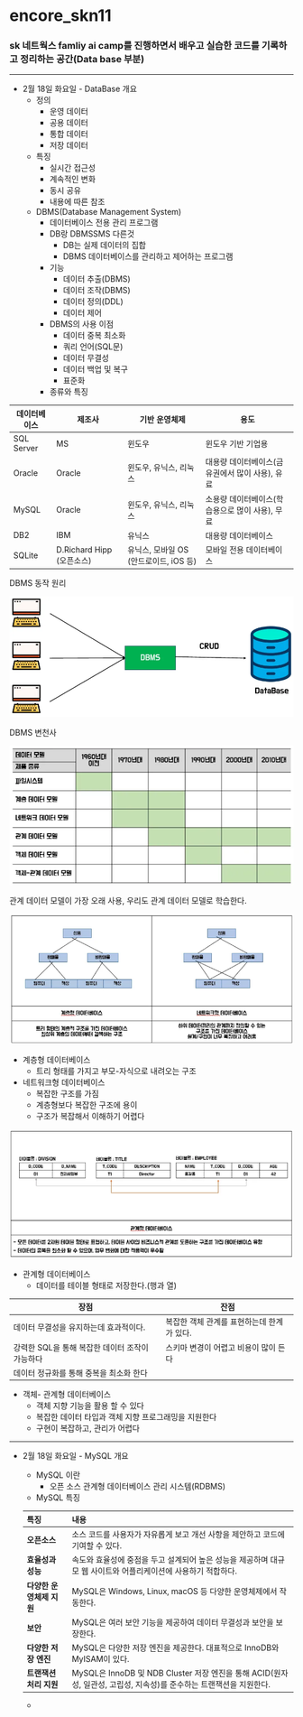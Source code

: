 # encore_skn11

### **sk 네트웍스 famliy ai camp를 진행하면서 배우고 실습한 코드를 기록하고 정리하는 공간(Data base 부분)**

---

 - 2월 18일 화요일 - DataBase 개요
    - 정의
        - 운영 데이터
        - 공용 데이터
        - 통합 데이터
        - 저장 데이터
    - 특징
        - 실시간 접근성
        - 계속적인 변화
        - 동시 공유
        - 내용에 따른 참조
    - DBMS(Database Management System)
        - 데이터베이스 전용 관리 프로그램
        - DB랑 DBMSSMS 다른것 
            - DB는 실제 데이터의 집합 
            - DBMS 데이터베이스를 관리하고 제어하는 프로그램
        - 기능
            - 데이터 추출(DBMS)
            - 데이터 조작(DBMS)
            - 데이터 정의(DDL)
            - 데이터 제어
        - DBMS의 사용 이점
            - 데이터 중복 최소화
            - 쿼리 언어(SQL문)
            - 데이터 무결성
            - 데이터 백업 및 복구
            - 표준화
        - 종류와 특징

| 데이터베이스 | 제조사            | 기반 운영체제                                  | 용도                         |
|-------------|-----------------|--------------------------------|----------------|
| SQL Server | MS              | 윈도우                         | 윈도우 기반 기업용          |
| Oracle     | Oracle          | 윈도우, 유닉스, 리눅스        | 대용량 데이터베이스(금유권에서 많이 사용), 유료         |
| MySQL      | Oracle          | 윈도우, 유닉스, 리눅스        | 소용량 데이터베이스(학습용으로 먾이 사용), 무료         |
| DB2        | IBM             | 유닉스                         | 대용량 데이터베이스         |
| SQLite     | D.Richard Hipp (오픈소스) | 유닉스, 모바일 OS (안드로이드, iOS 등) | 모바일 전용 데이터베이스 |


DBMS 동작 원리 

![alt text](image.png)

DBMS 변천사 

![alt text](image-1.png)

관계 데이터 모델이 가장 오래 사용, 우리도 관계 데이터 모델로 학습한다.

![alt text](image-2.png)

- 계층형 데이터베이스 
    - 트리 형태를 가지고 부모-자식으로 내려오는 구조 
- 네트워크형 데이터베이스 
    - 복잡한 구조를 가짐
    - 계층형보다 복잡한 구조에 용이 
    - 구조가 복잡해서 이해하기 어렵다 

![alt text](image-3.png)

- 관계형 데이터베이스 
    - 데이터를 테이블 형태로 저장한다.(행과 열) 

| 장점 | 잔점          | 
|-------------|-----------------|
| 데이터 무결성을 유지하는데 효과적이다.  | 복잡한 객체 관계를 표현하는데 한계가 있다.            | 
| 강력한 SQL을 통해 복잡한 데이터 조작이 가능하다   |  스키마 변경이 어렵고 비용이 많이 든다         | 
| 데이터 정규화를 통해 중복을 최소화 한다      |          | 

- 객체- 관계형 데이터베이스 
    - 객체 지향 기능을 활용 할 수 있다
    - 복잡한 데이터 타입과 객체 지향 프로그래밍을 지원한다
    - 구현이 복잡하고,  관리가 어렵다

---

- 2월 18일 화요일 - MySQL 개요
    - MySQL 이란
        - 오픈 소스 관계형 데이터베이스 관리 시스템(RDBMS)
    - MySQL 특징

    | **특징** | **내용** |
    | --- | --- |
    | **오픈소스** | 소스 코드를 사용자가 자유롭게 보고 개선 사항을 제안하고 코드에 기여할 수 있다. |
    | **효율성과 성능** | 속도와 효율성에 중점을 두고 설계되어 높은 성능을 제공하며 대규모 웹 사이트와 어플리케이션에 사용하기 적합하다. |
    | **다양한 운영체제 지원** | MySQL은 Windows, Linux, macOS 등 다양한 운영체제에서 작동한다. |
    | **보안** | MySQL은 여러 보안 기능을 제공하여 데이터 무결성과 보안을 보장한다. |
    | **다양한 저장 엔진** | MySQL은 다양한 저장 엔진을 제공한다. 대표적으로 InnoDB와 MyISAM이 있다. |
    | **트랜잭션 처리 지원** | MySQL은 InnoDB 및 NDB Cluster 저장 엔진을 통해 ACID(원자성, 일관성, 고립성, 지속성)를 준수하는 트랜잭션을 지원한다. |    
    
    - 
